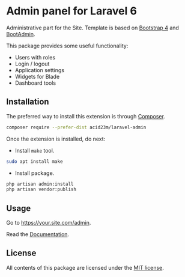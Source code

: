 Admin panel for Laravel 6
=========================

Administrative part for the Site.
Template is based on [Bootstrap 4](https://getbootstrap.com/) and [BootAdmin](https://bootadmin.net/).

This package provides some useful functionality:

- Users with roles
- Login / logout
- Application settings
- Widgets for Blade
- Dashboard tools

Installation
------------

The preferred way to install this extension
is through [Composer](http://getcomposer.org/download/).

```bash
composer require --prefer-dist acid23m/laravel-admin
```

Once the extension is installed, do next:

- Install `make` tool.
```bash
sudo apt install make
```
- Install package.
```bash
php artisan admin:install
php artisan vendor:publish
```

Usage
-----

Go to https://your.site.com/admin.

Read the [Documentation](./docs/index.md).

License
-------

All contents of this package are licensed under the [MIT license](./LICENSE).
